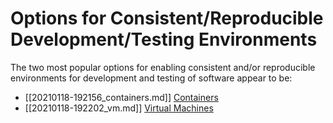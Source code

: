 #  Options for Consistent/Reproducible Development/Testing Environments

The two most popular options for enabling consistent and/or reproducible environments for development and testing of software appear to be:

- [[20210118-192156_containers.md]] [Containers](20210118-192156_containers.md)
- [[20210118-192202_vm.md]] [Virtual Machines](20210118-192202_vm.md)

